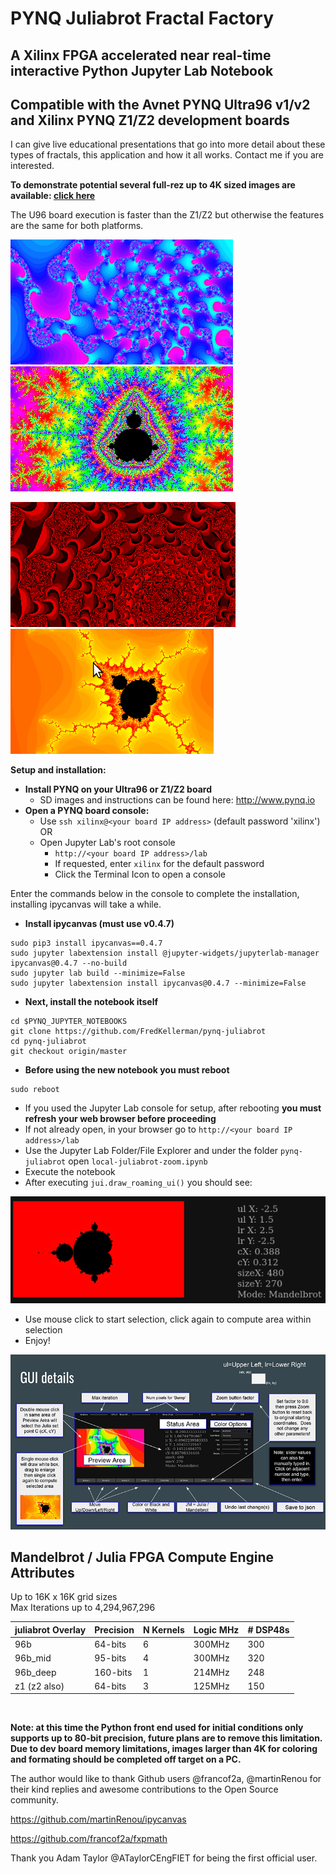 # PYNQ Juliabrot Fractal Factory
## A Xilinx FPGA accelerated near real-time interactive Python Jupyter Lab Notebook
## Compatible with the Avnet PYNQ Ultra96 v1/v2 and Xilinx PYNQ Z1/Z2 development boards
I can give live educational presentations that go into more detail about these types of fractals, this application and how it all works.  Contact me if you are interested.

**To demonstrate potential several full-rez up to 4K sized images are available: [click here](https://bit.ly/3lBTm1S)**

The U96 board execution is faster than the Z1/Z2 but otherwise the features are the same for both platforms.

![fractal1](./large-images/f6m.png) ![fractal2](./large-images/f7m.png)

![fractal3](./large-images/f5m.png) ![zoomit](./large-images/zoom.gif)

**Setup and installation:**

* **Install PYNQ on your Ultra96 or Z1/Z2 board**
   * SD images and instructions can be found here: http://www.pynq.io
* **Open a PYNQ board console:**
   * Use `ssh xilinx@<your board IP address>` (default password 'xilinx') OR
   * Open Jupyter Lab's root console
      * `http://<your board IP address>/lab`
      * If requested, enter `xilinx` for the default password
      * Click the Terminal Icon to open a console

Enter the commands below in the console to complete the installation, installing ipycanvas will take a while.

* **Install ipycanvas (must use v0.4.7)**

``` shell
sudo pip3 install ipycanvas==0.4.7
sudo jupyter labextension install @jupyter-widgets/jupyterlab-manager ipycanvas@0.4.7 --no-build
sudo jupyter lab build --minimize=False
sudo jupyter labextension install ipycanvas@0.4.7 --minimize=False

```

* **Next, install the notebook itself**

``` shell
cd $PYNQ_JUPYTER_NOTEBOOKS
git clone https://github.com/FredKellerman/pynq-juliabrot
cd pynq-juliabrot
git checkout origin/master

```

* **Before using the new notebook you must reboot**

```shell
sudo reboot

```

* If you used the Jupyter Lab console for setup, after rebooting **you must refresh your web browser before proceeding**
* If not already open, in your browser go to `http://<your board IP address>/lab`
* Use the Jupyter Lab Folder/File Explorer and under the folder `pynq-juliabrot` open `local-juliabrot-zoom.ipynb`
* Execute the notebook
* After executing `jui.draw_roaming_ui()` you should see:

![gui](./large-images/start.png)

* Use mouse click to start selection, click again to compute area within selection
* Enjoy!

![interface](./large-images/gui.gif)

## Mandelbrot / Julia FPGA Compute Engine Attributes  

Up to 16K x 16K grid sizes  
Max Iterations up to 4,294,967,296

| juliabrot Overlay   | Precision | N Kernels | Logic MHz | # DSP48s |
| --- | --- | --- | --- | --- |
| 96b          | 64-bits  | 6 | 300MHz | 300 |
| 96b_mid      | 95-bits  | 4 | 300MHz | 320 |
| 96b_deep     | 160-bits | 1 | 214MHz | 248 |
| z1 (z2 also) | 64-bits  | 3 | 125MHz | 150 |
&nbsp;  

**Note: at this time the Python front end used for initial conditions only supports up to 80-bit precision, future plans are to remove this limitation.  Due to dev board memory limitations, images larger than 4K for coloring and formating should be completed off target on a PC.**  

The author would like to thank Github users @francof2a, @martinRenou for their kind replies and awesome contributions to the Open Source community.

https://github.com/martinRenou/ipycanvas

https://github.com/francof2a/fxpmath

Thank you Adam Taylor @ATaylorCEngFIET for being the first official user.
